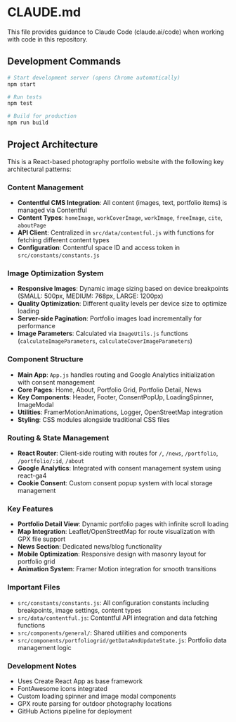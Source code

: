 # CLAUDE.md

This file provides guidance to Claude Code (claude.ai/code) when working with code in this repository.

## Development Commands

```bash
# Start development server (opens Chrome automatically)
npm start

# Run tests
npm test

# Build for production
npm run build
```

## Project Architecture

This is a React-based photography portfolio website with the following key architectural patterns:

### Content Management
- **Contentful CMS Integration**: All content (images, text, portfolio items) is managed via Contentful
- **Content Types**: `homeImage`, `workCoverImage`, `workImage`, `freeImage`, `cite`, `aboutPage`
- **API Client**: Centralized in `src/data/contentful.js` with functions for fetching different content types
- **Configuration**: Contentful space ID and access token in `src/constants/constants.js`

### Image Optimization System
- **Responsive Images**: Dynamic image sizing based on device breakpoints (SMALL: 500px, MEDIUM: 768px, LARGE: 1200px)
- **Quality Optimization**: Different quality levels per device size to optimize loading
- **Server-side Pagination**: Portfolio images load incrementally for performance
- **Image Parameters**: Calculated via `ImageUtils.js` functions (`calculateImageParameters`, `calculateCoverImageParameters`)

### Component Structure
- **Main App**: `App.js` handles routing and Google Analytics initialization with consent management
- **Core Pages**: Home, About, Portfolio Grid, Portfolio Detail, News
- **Key Components**: Header, Footer, ConsentPopUp, LoadingSpinner, ImageModal
- **Utilities**: FramerMotionAnimations, Logger, OpenStreetMap integration
- **Styling**: CSS modules alongside traditional CSS files

### Routing & State Management
- **React Router**: Client-side routing with routes for `/`, `/news`, `/portfolio`, `/portfolio/:id`, `/about`
- **Google Analytics**: Integrated with consent management system using react-ga4
- **Cookie Consent**: Custom consent popup system with local storage management

### Key Features
- **Portfolio Detail View**: Dynamic portfolio pages with infinite scroll loading
- **Map Integration**: Leaflet/OpenStreetMap for route visualization with GPX file support
- **News Section**: Dedicated news/blog functionality
- **Mobile Optimization**: Responsive design with masonry layout for portfolio grid
- **Animation System**: Framer Motion integration for smooth transitions

### Important Files
- `src/constants/constants.js`: All configuration constants including breakpoints, image settings, content types
- `src/data/contentful.js`: Contentful API integration and data fetching functions
- `src/components/general/`: Shared utilities and components
- `src/components/portfoliogrid/getDataAndUpdateState.js`: Portfolio data management logic

### Development Notes
- Uses Create React App as base framework
- FontAwesome icons integrated
- Custom loading spinner and image modal components
- GPX route parsing for outdoor photography locations
- GitHub Actions pipeline for deployment